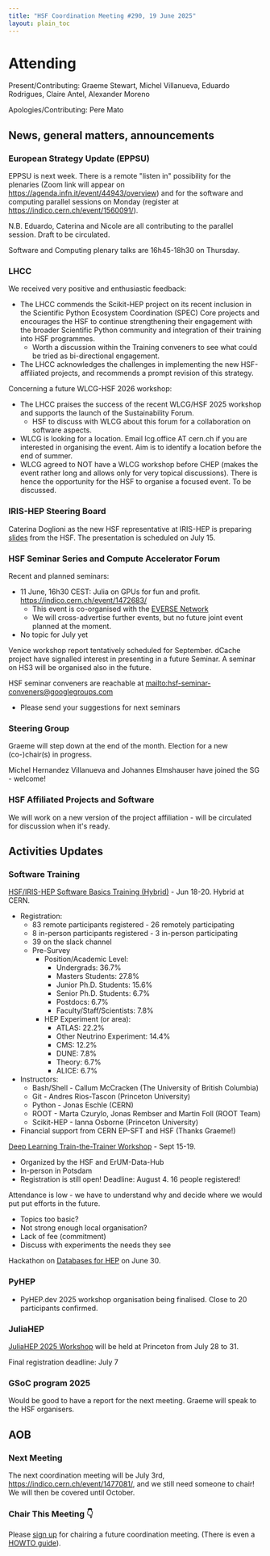 ```yaml
---
title: "HSF Coordination Meeting #290, 19 June 2025"
layout: plain_toc
---
```


# Attending

Present/Contributing: Graeme Stewart, Michel Villanueva, Eduardo Rodrigues, Claire Antel, Alexander Moreno

Apologies/Contributing: Pere Mato

## News, general matters, announcements

### European Strategy Update (EPPSU) 

EPPSU is next week. There is a remote "listen in" possibility for the plenaries (Zoom link will appear on <https://agenda.infn.it/event/44943/overview>) and
for the software and computing parallel sessions on Monday (register at <https://indico.cern.ch/event/1560091/>).

N.B. Eduardo, Caterina and Nicole are all contributing to the parallel session. Draft to be circulated. 

Software and Computing plenary talks are 16h45-18h30 on Thursday.

### LHCC

We received very positive and enthusiastic feedback:
- The LHCC commends the Scikit-HEP project on its recent inclusion in the Scientific Python Ecosystem Coordination (SPEC) Core projects and encourages the HSF to continue strengthening their engagement with the broader Scientific Python community and integration of their training into HSF programmes.
    - Worth a discussion within the Training conveners to see what could be tried as bi-directional engagement.
- The LHCC acknowledges the challenges in implementing the new HSF-affiliated projects, and recommends a prompt revision of this strategy.

Concerning a future WLCG-HSF 2026 workshop:

- The LHCC praises the success of the recent WLCG/HSF 2025 workshop and supports the launch of the Sustainability Forum.
    - HSF to discuss with WLCG about this forum for a collaboration on software aspects.
- WLCG is looking for a location. Email lcg.office AT cern.ch if you are interested in organising the event. Aim is to identify a location before the end of summer.
- WLCG agreed to NOT have a WLCG workshop before CHEP  (makes the event rather long and allows only for very topical discussions). There is hence the opportunity for the HSF to organise a focused event. To be discussed.


### IRIS-HEP Steering Board

Caterina Doglioni as the new HSF representative at IRIS-HEP is preparing [slides](https://docs.google.com/presentation/d/1zrV0P_kIDxwDS9bZsYYE6S3HXPUsaEXfKkQUYr8EjmA/edit?usp=sharing) from the HSF. The presentation is scheduled on July 15.

### HSF Seminar Series and Compute Accelerator Forum

Recent and planned seminars:

- 11 June, 16h30 CEST: Julia on GPUs for fun and profit. <https://indico.cern.ch/event/1472683/>
    - This event is co-organised with the [EVERSE Network](https://everse.software/network/)
    - We will cross-advertise further events, but no future joint event planned at the moment.
- No topic for July yet

Venice workshop report tentatively scheduled for September. dCache project have signalled interest in presenting in a future Seminar. A seminar on HS3 will be organised also in the future.

HSF seminar conveners are reachable at <mailto:hsf-seminar-conveners@googlegroups.com>

- Please send your suggestions for next seminars

### Steering Group

Graeme will step down at the end of the month. Election for a new (co-)chair(s) in progress.

Michel Hernandez Villanueva and Johannes Elmshauser have joined the SG - welcome!

### HSF Affiliated Projects and Software

We will work on a new version of the project affiliation - will be circulated for discussion when it's ready.


## Activities Updates

### Software Training

[HSF/IRIS-HEP Software Basics Training (Hybrid)](https://indico.cern.ch/event/1516608/) - Jun 18-20. Hybrid at CERN. 
- Registration:
    - 83 remote participants registered - 26 remotely participating
    - 8 in-person participants registered - 3 in-person participating
    - 39 on the slack channel
    - Pre-Survey
        - Position/Academic Level:
            - Undergrads: 36.7%
            - Masters Students: 27.8%
            - Junior Ph.D. Students: 15.6%
            - Senior Ph.D. Students: 6.7%
            - Postdocs: 6.7%
            - Faculty/Staff/Scientists: 7.8%
        - HEP Experiment (or area):
            - ATLAS: 22.2%
            - Other Neutrino Experiment: 14.4%
            - CMS: 12.2%
            - DUNE: 7.8%
            - Theory: 6.7%
            - ALICE: 6.7%
- Instructors:
    - Bash/Shell - Callum McCracken (The University of British Columbia)
    - Git - Andres Rios-Tascon (Princeton University)
    - Python - Jonas Eschle (CERN)
    - ROOT - Marta Czurylo, Jonas Rembser and Martin Foll (ROOT Team)
    - Scikit-HEP - Ianna Osborne (Princeton University)
- Financial support from CERN EP-SFT and HSF (Thanks Graeme!)

[Deep Learning Train-the-Trainer Workshop](https://indico.desy.de/event/47263/) - Sept 15-19. 
- Organized by the HSF and ErUM-Data-Hub 
- In-person in Potsdam 
- Registration is still open! Deadline: August 4. 16 people registered!

Attendance is low - we have to understand why and decide where we would put put efforts in the future.

- Topics too basic?
- Not strong enough local organisation?
- Lack of fee (commitment)
- Discuss with experiments the needs they see

Hackathon on [Databases for HEP](https://hsf-training.github.io/hsf-training-databases-basics/index.html) on June 30.

### PyHEP

- PyHEP.dev 2025 workshop organisation being finalised. Close to 20 participants confirmed.

### JuliaHEP

[JuliaHEP 2025 Workshop](https://indico.cern.ch/event/1488852/) will be held at Princeton from July 28 to 31.

Final registration deadline: July 7


### GSoC program 2025

Would be good to have a report for the next meeting. Graeme will speak to the HSF organisers.

## AOB

### Next Meeting

The next coordination meeting will be July 3rd, <https://indico.cern.ch/event/1477081/>, and we still need someone to chair! We will then be covered until October.

### Chair This Meeting 👇

Please [sign up](https://docs.google.com/spreadsheets/d/1Z1Z4payCpieOLiVFcC6y9j-KCj71u6xX232LHUgIHfI/edit) for chairing a future coordination meeting. (There is even a [HOWTO guide](https://hepsoftwarefoundation.org/organization/running-meetings.html)).
